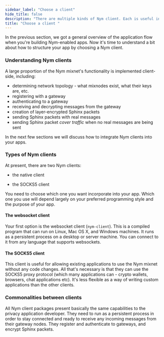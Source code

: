 ```yaml
---
sidebar_label: "Choose a client"
hide_title: false
description: "There are multiple kinds of Nym client. Each is useful in different situations. Here's how to choose."
title: "Choose a client "
---
```


 

In the previous section, we got a general overview of the application flow when you're building Nym-enabled apps. Now it's time to understand a bit about how to structure your app by choosing a Nym client.

### Understanding Nym clients

A large proportion of the Nym mixnet's functionality is implemented client-side, including:

* determining network topology - what mixnodes exist, what their keys are, etc.
* registering with a gateway
* authenticating to a gateway
* receiving and decrypting messages from the gateway
* creation of layer-encrypted Sphinx packets
* sending Sphinx packets with real messages
* sending Sphinx packet _cover traffic_ when no real messages are being sent

In the next few sections we will discuss how to integrate Nym clients into your apps.

### Types of Nym clients

At present, there are two Nym clients:

- the native client
<!-- - the [webassembly](https://webassembly.org/) client -->
- the SOCKS5 client

You need to choose which one you want incorporate into your app. Which one you use will depend largely on your preferred programming style and the purpose of your app.

#### The websocket client

Your first option is the websocket client (`nym-client`). This is a compiled program that can run on Linux, Mac OS X, and Windows machines. It runs as a persistent process on a desktop or server machine. You can connect to it from any language that supports websockets.

<!-- #### The webassembly client

If you're working in JavaScript, or building an [edge computing](https://en.wikipedia.org/wiki/Edge_computing) app, you'll likely want to choose the webassembly client. We expect that many client apps will be built using the webassembly client. It's packaged and [available on the npm registry](https://www.npmjs.com/package/@nymproject/nym-client-wasm), so you can `npm install` it into your JavaScript or TypeScript application. -->

#### The SOCKS5 client

This client is useful for allowing existing applications to use the Nym mixnet without any code changes. All that's necessary is that they can use the SOCKS5 proxy protocol (which many applications can - crypto wallets, browsers, chat applications etc). It's less flexible as a way of writing custom applications than the other clients.

### Commonalities between clients

All Nym client packages present basically the same capabilities to the privacy application developer. They need to run as a persistent process in order to stay connected and ready to receive any incoming messages from their gateway nodes. They register and authenticate to gateways, and encrypt Sphinx packets.
